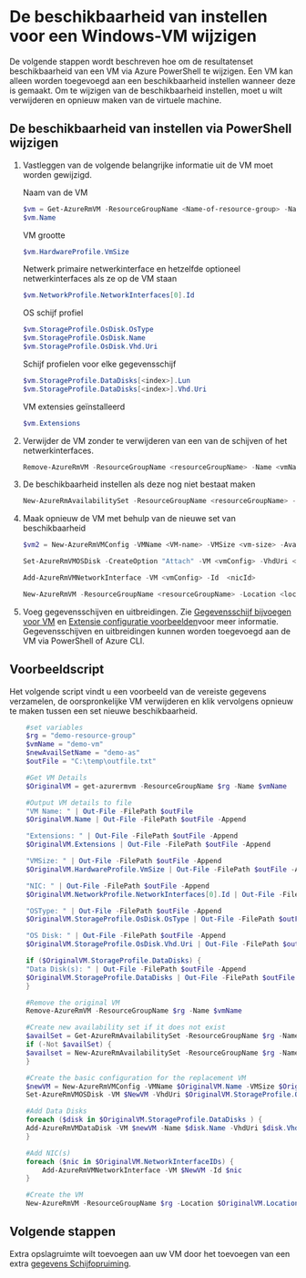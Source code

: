 <properties
    pageTitle="Wijzigen van een set van de beschikbaarheid van VMs | Microsoft Azure"
    description="Informatie over het wijzigen van de beschikbaarheid instellen voor uw virtuele machines met Azure PowerShell en het implementatiemodel resourcemanager."
    keywords=""
    services="virtual-machines-windows"
    documentationCenter=""
    authors="Drewm3"
    manager="timlt"
    editor=""
    tags="azure-resource-manager"/>
<tags
    ms.service="virtual-machines-windows"
    ms.workload="infrastructure-services"
    ms.tgt_pltfrm="vm-windows"
    ms.devlang="na"
    ms.topic="article"
    ms.date="09/15/2016"
    ms.author="drewm"/>



# <a name="change-the-availability-set-for-a-windows-vm"></a>De beschikbaarheid van instellen voor een Windows-VM wijzigen

De volgende stappen wordt beschreven hoe om de resultatenset beschikbaarheid van een VM via Azure PowerShell te wijzigen. Een VM kan alleen worden toegevoegd aan een beschikbaarheid instellen wanneer deze is gemaakt. Om te wijzigen van de beschikbaarheid instellen, moet u wilt verwijderen en opnieuw maken van de virtuele machine. 

## <a name="change-the-availability-set-using-powershell"></a>De beschikbaarheid van instellen via PowerShell wijzigen

1. Vastleggen van de volgende belangrijke informatie uit de VM moet worden gewijzigd.

    Naam van de VM
    
    ```powershell
    $vm = Get-AzureRmVM -ResourceGroupName <Name-of-resource-group> -Name <name-of-VM>
    $vm.Name
    ```
 
    VM grootte
    
    ```powershell
    $vm.HardwareProfile.VmSize
    ```

    Netwerk primaire netwerkinterface en hetzelfde optioneel netwerkinterfaces als ze op de VM staan
    
    ```powershell
    $vm.NetworkProfile.NetworkInterfaces[0].Id
    ```

    OS schijf profiel

    ```powershell
    $vm.StorageProfile.OsDisk.OsType
    $vm.StorageProfile.OsDisk.Name
    $vm.StorageProfile.OsDisk.Vhd.Uri
    ```

    Schijf profielen voor elke gegevensschijf 
    
    ```powershell
    $vm.StorageProfile.DataDisks[<index>].Lun
    $vm.StorageProfile.DataDisks[<index>].Vhd.Uri
    ```

    VM extensies geïnstalleerd 
    
    ```powershell
    $vm.Extensions
    ```

2. Verwijder de VM zonder te verwijderen van een van de schijven of het netwerkinterfaces.

    ```powershell
    Remove-AzureRmVM -ResourceGroupName <resourceGroupName> -Name <vmName> 
    ```

3. De beschikbaarheid instellen als deze nog niet bestaat maken

    ```powershell
    New-AzureRmAvailabilitySet -ResourceGroupName <resourceGroupName> -Name <availabilitySetName> -Location "<location>" 
    ```

4. Maak opnieuw de VM met behulp van de nieuwe set van beschikbaarheid

    ```powershell
    $vm2 = New-AzureRmVMConfig -VMName <VM-name> -VMSize <vm-size> -AvailabilitySetId <availability-set-id>

    Set-AzureRmVMOSDisk -CreateOption "Attach" -VM <vmConfig> -VhdUri <osDiskURI> -Name <osDiskName> [-Windows | -Linux]

    Add-AzureRmVMNetworkInterface -VM <vmConfig> -Id  <nicId> 

    New-AzureRmVM -ResourceGroupName <resourceGroupName> -Location <location> -VM <vmConfig>
    ``` 

5. Voeg gegevensschijven en uitbreidingen. Zie [Gegevensschijf bijvoegen voor VM](virtual-machines-windows-attach-disk-portal.md) en [Extensie configuratie voorbeelden](virtual-machines-windows-extensions-configuration-samples.md)voor meer informatie. Gegevensschijven en uitbreidingen kunnen worden toegevoegd aan de VM via PowerShell of Azure CLI.

## <a name="example-script"></a>Voorbeeldscript

Het volgende script vindt u een voorbeeld van de vereiste gegevens verzamelen, de oorspronkelijke VM verwijderen en klik vervolgens opnieuw te maken tussen een set nieuwe beschikbaarheid.

```powershell
    #set variables
    $rg = "demo-resource-group"
    $vmName = "demo-vm"
    $newAvailSetName = "demo-as"
    $outFile = "C:\temp\outfile.txt"

    #Get VM Details
    $OriginalVM = get-azurermvm -ResourceGroupName $rg -Name $vmName

    #Output VM details to file
    "VM Name: " | Out-File -FilePath $outFile 
    $OriginalVM.Name | Out-File -FilePath $outFile -Append

    "Extensions: " | Out-File -FilePath $outFile -Append
    $OriginalVM.Extensions | Out-File -FilePath $outFile -Append

    "VMSize: " | Out-File -FilePath $outFile -Append
    $OriginalVM.HardwareProfile.VmSize | Out-File -FilePath $outFile -Append

    "NIC: " | Out-File -FilePath $outFile -Append
    $OriginalVM.NetworkProfile.NetworkInterfaces[0].Id | Out-File -FilePath $outFile -Append

    "OSType: " | Out-File -FilePath $outFile -Append
    $OriginalVM.StorageProfile.OsDisk.OsType | Out-File -FilePath $outFile -Append

    "OS Disk: " | Out-File -FilePath $outFile -Append
    $OriginalVM.StorageProfile.OsDisk.Vhd.Uri | Out-File -FilePath $outFile -Append

    if ($OriginalVM.StorageProfile.DataDisks) {
    "Data Disk(s): " | Out-File -FilePath $outFile -Append
    $OriginalVM.StorageProfile.DataDisks | Out-File -FilePath $outFile -Append
    }

    #Remove the original VM
    Remove-AzureRmVM -ResourceGroupName $rg -Name $vmName

    #Create new availability set if it does not exist
    $availSet = Get-AzureRmAvailabilitySet -ResourceGroupName $rg -Name $newAvailSetName -ErrorAction Ignore
    if (-Not $availSet) {
    $availset = New-AzureRmAvailabilitySet -ResourceGroupName $rg -Name $newAvailSetName -Location $OriginalVM.Location
    }

    #Create the basic configuration for the replacement VM
    $newVM = New-AzureRmVMConfig -VMName $OriginalVM.Name -VMSize $OriginalVM.HardwareProfile.VmSize -AvailabilitySetId $availSet.Id
    Set-AzureRmVMOSDisk -VM $NewVM -VhdUri $OriginalVM.StorageProfile.OsDisk.Vhd.Uri  -Name $OriginalVM.Name -CreateOption Attach -Windows

    #Add Data Disks
    foreach ($disk in $OriginalVM.StorageProfile.DataDisks ) { 
    Add-AzureRmVMDataDisk -VM $newVM -Name $disk.Name -VhdUri $disk.Vhd.Uri -Caching $disk.Caching -Lun $disk.Lun -CreateOption Attach -DiskSizeInGB $disk.DiskSizeGB
    }

    #Add NIC(s)
    foreach ($nic in $OriginalVM.NetworkInterfaceIDs) {
        Add-AzureRmVMNetworkInterface -VM $NewVM -Id $nic
    }

    #Create the VM
    New-AzureRmVM -ResourceGroupName $rg -Location $OriginalVM.Location -VM $NewVM -DisableBginfoExtension
```

## <a name="next-steps"></a>Volgende stappen

Extra opslagruimte wilt toevoegen aan uw VM door het toevoegen van een extra [gegevens Schijfopruiming](virtual-machines-windows-attach-disk-portal.md).


